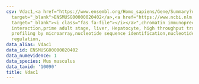 ```yaml
---
csv: Vdac1,<a href="https://www.ensembl.org/Homo_sapiens/Gene/Summary?db=core;g=ENSMUSG00000020402"
  target="_blank">ENSMUSG00000020402</a>,<a href="https://www.ncbi.nlm.nih.gov/pubmed/23834426"
  target="_blank"><i class="fas fa-file"></i></a>",chromatin immunoprecipitation assay,direct
  interaction,prime adult stage, liver, Hepatocyte, high throughput transcription
  profiling by microarray,nucleotide sequence identification,nucleotide sequence identification,transcriptional
  regulation,
data_alias: Vdac1
data_id: ENSMUSG00000020402
data_numevidence: 1
data_species: Mus musculus
data_taxid: '10090'
title: Vdac1
---
```

